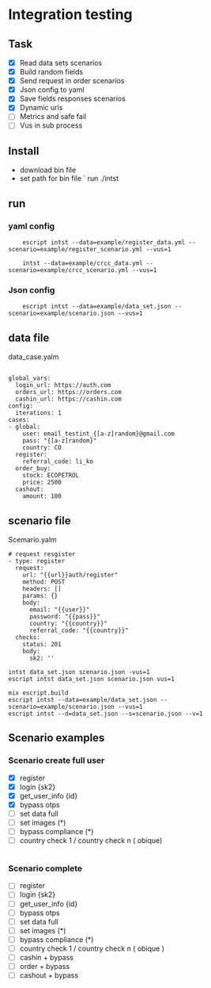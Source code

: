 # Integration testing
## Task

- [X] Read data sets scenarios
- [X] Build random fields
- [X] Send request in order scenarios
- [X] Json config to yaml
- [X] Save fields responses scenarios
- [X] Dynamic urls
- [ ] Metrics and safe fail 
- [ ] Vus in sub process
## Install
- download bin file 
- set path for bin file
` run ./intst


## run 

### yaml config 
```
    escript intst --data=example/register_data.yml --scenario=example/register_scenario.yml --vus=1

    intst --data=example/crcc_data.yml --scenario=example/crcc_scenario.yml --vus=1
```


### Json config
```
    escript intst --data=example/data_set.json --scenario=example/scenario.json --vus=1
```


## data file
data_case.yalm
```

global_vars:
  login_url: https://auth.com
  orders_url: https://orders.com
  cashin_url: https://cashin.com
config:
  iterations: 1
cases:
- global:
    user: email_testint_{[a-z]random}@gmail.com
    pass: "{[a-z]random}"
    country: CO
  register:
    referral_code: li_ko
  order_buy:
    stock: ECOPETROL
    price: 2500
  cashout:
    amount: 100

```


## scenario file 
Scemario.yalm
```
# request resgister
- type: register
  request:
    url: "{{url}}auth/register"
    method: POST
    headers: []
    params: {}
    body:
      email: "{{user}}"
      password: "{{pass}}"
      country: "{{country}}"
      referral_code: "{{country}}"
  checks:
    status: 201
    body:
      sk2: ''
```

```
intst data_set.json scenario.json -vus=1
escript intst data_set.json scenario.json vus=1
```

```
mix escript.build
escript intst --data=example/data_set.json --scenario=example/scenario.json --vus=1
escript intst --d=data_set.json --s=scenario.json --v=1
```

## Scenario examples

### Scenario create full user
- [X] register
- [X] login {sk2}
- [X] get_user_info {id}
- [X] bypass otps
- [ ] set data full 
- [ ] set images (*)
- [ ] bypass compliance (*)
- [ ] country check 1 / country check n ( obique)

```

```
### Scenario complete
- [ ] register
- [ ] login {sk2}
- [ ] get_user_info {id}
- [ ] bypass otps
- [ ] set data full 
- [ ] set images (*)
- [ ] bypass compliance (*)
- [ ] country check 1 / country check n ( obique )
- [ ] cashin + bypass
- [ ] order + bypass
- [ ] cashout + bypass

